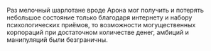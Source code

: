 Раз мелочный шарлотане вроде Арона мог получить и потерять небольшое состояние только благодаря интернету и набору психологических приёмов, то возможности могущественных корпораций при достаточном количестве денег, амбиций и манипуляций были безграничны.
